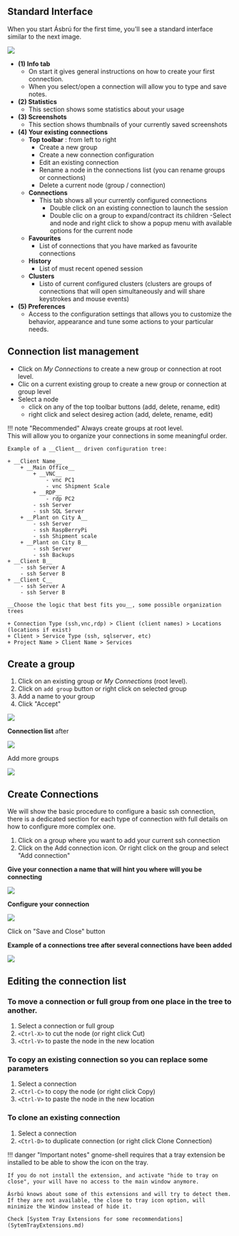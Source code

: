 
## Standard Interface

When you start Ásbrú for the first time, you'll see a standard interface similar to the next image.

![](images/qs1.png)

+ __(1) Info tab__
    - On start it gives general instructions on how to create your first connection.
    - When you select/open a connection will allow you to type and save notes.
+ __(2) Statistics__
    - This section shows some statistics about your usage
+ __(3) Screenshots__
    - This section shows thumbnails of your currently saved screenshots
+ __(4) Your existing connections__
    - __Top toolbar__ : from left to right
        - Create a new group
        - Create a new connection configuration
        - Edit an existing connection
        - Rename a node in the connections list (you can rename groups or connections)
        - Delete a current node (group / connection)
    - __Connections__
        - This tab shows all your currently configured connections
            - Double click on an existing connection to launch the session
            - Double clic on a group to expand/contract its children
        -Select and node and right click to show a popup menu with available options for the current node
    - __Favourites__
        - List of connections that you have marked as favourite connections
    - __History__
        - List of must recent opened session
    - __Clusters__
        - Listo of current configured clusters (clusters are groups of connections that will open simultaneously and will share keystrokes and mouse events)
+ __(5) Preferences__
    - Access to the configuration settings that allows you to customize the behavior, appearance and tune some actions to your particular needs.

## Connection list management

- Click on _My Connections_ to create a new group or connection at root level.
- Clic on a current existing group to create a new group or connection at group level
- Select a node
    - click on any of the top toolbar buttons (add, delete, rename, edit)
    - right click and select desireg action (add, delete, rename, edit)

!!! note "Recommended"
    Always create groups at root level.  
    This will allow you to organize your connections in some meaningful order.

    Example of a __Client__ driven configuration tree:

    + __Client Name__
        + __Main Office__
            + __VNC__
                - vnc PC1
                - vnc Shipment Scale
            + __RDP__
                - rdp PC2
            - ssh Server
            - ssh SQL Server
        + __Plant on City A__
            - ssh Server
            - ssh RaspBerryPi
            - ssh Shipment scale
        + __Plant on City B__
            - ssh Server
            - ssh Backups
    + __Client B__
        - ssh Server A
        - ssh Server B
    + __Client C__
        - ssh Server A
        - ssh Server B

    __Choose the logic that best fits you__, some possible organization trees

    + Connection Type (ssh,vnc,rdp) > Client (client names) > Locations (locations if exist)
    + Client > Service Type (ssh, sqlserver, etc)
    + Project Name > Client Name > Services

## Create a group

1. Click on an existing group or _My Connections_ (root level).
1. Click on `add group` button or right click on selected group
1. Add a name to your group
1. Click "Accept"

![](images/qs2.png)

__Connection list__ after

![](images/qs3.png)

Add more groups

![](images/qs4.png)

## Create Connections

We will show the basic procedure to configure a basic ssh connection, there is a dedicated section for each type of connection with full details on how to configure more complex one.

1. Click on a group where you want to add your current ssh connection
1. Click on the Add connection icon. Or right click on the group and select "Add connection"

__Give your connection a name that will hint you where will you be connecting__

![](images/qs5.png)

__Configure your connection__

![](images/qs6.png)

Click on "Save and Close" button

__Example of a connections tree after several connections have been added__

![](images/qs7.png)

## Editing the connection list

### To move a connection or full group from one place in the tree to another.

1. Select a connection or full group
1. `<Ctrl-X>` to cut the node (or right click Cut)
1. `<Ctrl-V>` to paste the node in the new location

### To copy an existing connection so you can replace some parameters

1. Select a connection
1. `<Ctrl-C>` to copy the node (or right click Copy)
1. `<Ctrl-V>` to paste the node in the new location

### To clone an existing connection

1. Select a connection
1. `<Ctrl-D>` to duplicate connection (or right click Clone Connection)

!!! danger "Important notes"
    gnome-shell requires that a tray extension be installed to be able to show the icon on the tray.

    If you do not install the extension, and activate "hide to tray on close", your will have no access to the main window anymore.

    Ásrbú knows about some of this extensions and will try to detect them. If they are not available, the close to tray icon option, will minimize the Window instead of hide it.
    
    Check [System Tray Extensions for some recommendations](SytemTrayExtensions.md)